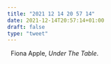 ```yaml
---
title: "2021 12 14 20 57 14"
date: 2021-12-14T20:57:14+01:00
draft: false
type: "tweet"
---
```

<a href="" type="application/rss+xml" class="iconfont icon-music" title="rss"></a> &nbsp; Fiona Apple, *Under The Table*.
